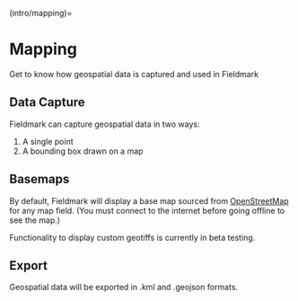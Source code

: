 (intro/mapping)=
# Mapping

Get to know how geospatial data is captured and used in Fieldmark

## Data Capture

Fieldmark can capture geospatial data in two ways:

1. A single point
2. A bounding box drawn on a map

## Basemaps

By default, Fieldmark will display a base map sourced from [OpenStreetMap](https://www.openstreetmap.org/) for any map field. (You must connect to the internet before going offline to see the map.)

Functionality to display custom geotiffs is currently in beta testing.  

## Export

Geospatial data will be exported in .kml and .geojson formats.
